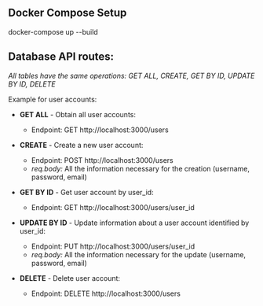 ## Docker Compose Setup
docker-compose up --build

## Database API routes:

*All tables have the same operations: GET ALL, CREATE, GET BY ID, UPDATE BY ID, DELETE*

Example for user accounts:

  - **GET ALL** - Obtain all user accounts: 
      - Endpoint: GET http://localhost:3000/users 

  - **CREATE** - Create a new user account: 
      - Endpoint: POST http://localhost:3000/users 
      - *req.body:* All the information necessary for the creation (username, password, email)

  - **GET BY ID** - Get user account by user_id:
      - Endpoint: GET http://localhost:3000/users/user_id

  - **UPDATE BY ID** - Update information about a user account identified by user_id:
      - Endpoint: PUT http://localhost:3000/users/user_id 
      - *req.body:* All the information necessary for the update (username, password, email)

  - **DELETE** - Delete user account:
      - Endpoint: DELETE http://localhost:3000/users
